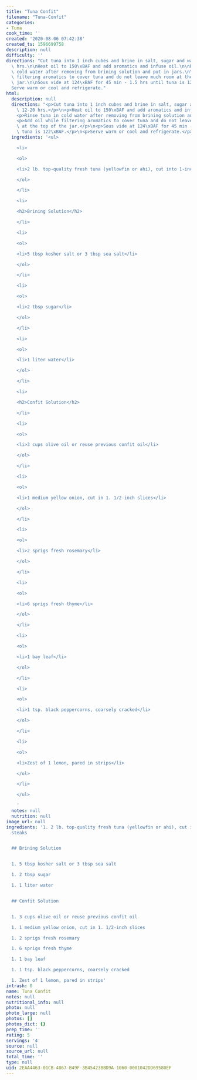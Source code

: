 ```yaml
---
title: "Tuna Confit"
filename: "Tuna-Confit"
categories:
- Tuna
cook_time: ''
created: '2020-08-06 07:42:38'
created_ts: 1596699758
description: null
difficulty: ''
directions: "Cut tuna into 1 inch cubes and brine in salt, sugar and water for 12-20\
  \ hrs.\n\nHeat oil to 150\xBAF and add aromatics and infuse oil.\n\nRinse tuna in\
  \ cold water after removing from brining solution and put in jars.\n\nAdd oil while\
  \ filtering aromatics to cover tuna and do not leave much room at the top of the\
  \ jar.\n\nSous vide at 124\xBAF for 45 min - 1.5 hrs until tuna is 122\xBAF.\n\n\
  Serve warm or cool and refrigerate."
html:
  description: null
  directions: "<p>Cut tuna into 1 inch cubes and brine in salt, sugar and water for\
    \ 12-20 hrs.</p>\n<p>Heat oil to 150\xBAF and add aromatics and infuse oil.</p>\n\
    <p>Rinse tuna in cold water after removing from brining solution and put in jars.</p>\n\
    <p>Add oil while filtering aromatics to cover tuna and do not leave much room\
    \ at the top of the jar.</p>\n<p>Sous vide at 124\xBAF for 45 min - 1.5 hrs until\
    \ tuna is 122\xBAF.</p>\n<p>Serve warm or cool and refrigerate.</p>\n"
  ingredients: '<ul>

    <li>

    <ol>

    <li>2 lb. top-quality fresh tuna (yellowfin or ahi), cut into 1-inch-thick steaks</li>

    </ol>

    </li>

    <li>

    <h2>Brining Solution</h2>

    </li>

    <li>

    <ol>

    <li>5 tbsp kosher salt or 3 tbsp sea salt</li>

    </ol>

    </li>

    <li>

    <ol>

    <li>2 tbsp sugar</li>

    </ol>

    </li>

    <li>

    <ol>

    <li>1 liter water</li>

    </ol>

    </li>

    <li>

    <h2>Confit Solution</h2>

    </li>

    <li>

    <ol>

    <li>3 cups olive oil or reuse previous confit oil</li>

    </ol>

    </li>

    <li>

    <ol>

    <li>1 medium yellow onion, cut in 1. 1/2-inch slices</li>

    </ol>

    </li>

    <li>

    <ol>

    <li>2 sprigs fresh rosemary</li>

    </ol>

    </li>

    <li>

    <ol>

    <li>6 sprigs fresh thyme</li>

    </ol>

    </li>

    <li>

    <ol>

    <li>1 bay leaf</li>

    </ol>

    </li>

    <li>

    <ol>

    <li>1 tsp. black peppercorns, coarsely cracked</li>

    </ol>

    </li>

    <li>

    <ol>

    <li>Zest of 1 lemon, pared in strips</li>

    </ol>

    </li>

    </ul>

    '
  notes: null
  nutrition: null
image_url: null
ingredients: '1. 2 lb. top-quality fresh tuna (yellowfin or ahi), cut into 1-inch-thick
  steaks


  ## Brining Solution


  1. 5 tbsp kosher salt or 3 tbsp sea salt

  1. 2 tbsp sugar

  1. 1 liter water


  ## Confit Solution


  1. 3 cups olive oil or reuse previous confit oil

  1. 1 medium yellow onion, cut in 1. 1/2-inch slices

  1. 2 sprigs fresh rosemary

  1. 6 sprigs fresh thyme

  1. 1 bay leaf

  1. 1 tsp. black peppercorns, coarsely cracked

  1. Zest of 1 lemon, pared in strips'
intrash: 0
name: Tuna Confit
notes: null
nutritional_info: null
photo: null
photo_large: null
photos: []
photos_dict: {}
prep_time: ''
rating: 5
servings: '4'
source: null
source_url: null
total_time: ''
type: null
uid: 2EAA4463-01CB-4867-B49F-3B45423BBD9A-1060-0001042DD69580EF
---
```


